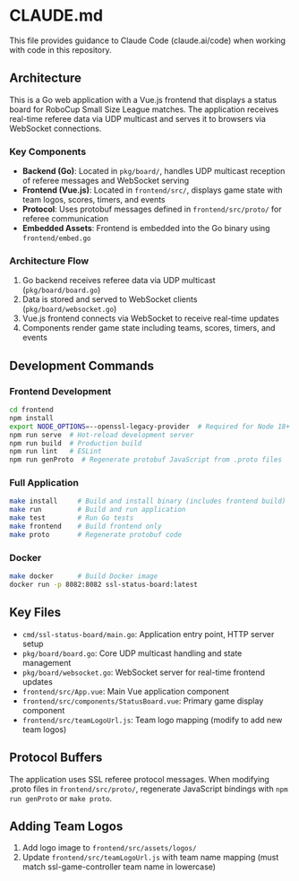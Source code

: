 # CLAUDE.md

This file provides guidance to Claude Code (claude.ai/code) when working with code in this repository.

## Architecture

This is a Go web application with a Vue.js frontend that displays a status board for RoboCup Small Size League matches. The application receives real-time referee data via UDP multicast and serves it to browsers via WebSocket connections.

### Key Components

- **Backend (Go)**: Located in `pkg/board/`, handles UDP multicast reception of referee messages and WebSocket serving
- **Frontend (Vue.js)**: Located in `frontend/src/`, displays game state with team logos, scores, timers, and events
- **Protocol**: Uses protobuf messages defined in `frontend/src/proto/` for referee communication
- **Embedded Assets**: Frontend is embedded into the Go binary using `frontend/embed.go`

### Architecture Flow

1. Go backend receives referee data via UDP multicast (`pkg/board/board.go`)
2. Data is stored and served to WebSocket clients (`pkg/board/websocket.go`)
3. Vue.js frontend connects via WebSocket to receive real-time updates
4. Components render game state including teams, scores, timers, and events

## Development Commands

### Frontend Development
```bash
cd frontend
npm install
export NODE_OPTIONS=--openssl-legacy-provider  # Required for Node 18+
npm run serve  # Hot-reload development server
npm run build  # Production build
npm run lint   # ESLint
npm run genProto  # Regenerate protobuf JavaScript from .proto files
```

### Full Application
```bash
make install     # Build and install binary (includes frontend build)
make run         # Build and run application
make test        # Run Go tests
make frontend    # Build frontend only
make proto       # Regenerate protobuf code
```

### Docker
```bash
make docker      # Build Docker image
docker run -p 8082:8082 ssl-status-board:latest
```

## Key Files

- `cmd/ssl-status-board/main.go`: Application entry point, HTTP server setup
- `pkg/board/board.go`: Core UDP multicast handling and state management
- `pkg/board/websocket.go`: WebSocket server for real-time frontend updates
- `frontend/src/App.vue`: Main Vue application component
- `frontend/src/components/StatusBoard.vue`: Primary game display component
- `frontend/src/teamLogoUrl.js`: Team logo mapping (modify to add new team logos)

## Protocol Buffers

The application uses SSL referee protocol messages. When modifying .proto files in `frontend/src/proto/`, regenerate JavaScript bindings with `npm run genProto` or `make proto`.

## Adding Team Logos

1. Add logo image to `frontend/src/assets/logos/`
2. Update `frontend/src/teamLogoUrl.js` with team name mapping (must match ssl-game-controller team name in lowercase)